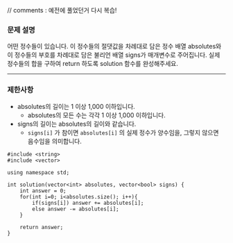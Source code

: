 // comments : 예전에 풀었던거 다시 복습!

### **문제 설명**

어떤 정수들이 있습니다. 이 정수들의 절댓값을 차례대로 담은 정수 배열 absolutes와 이 정수들의 부호를 차례대로 담은 불리언 배열 signs가 매개변수로 주어집니다. 실제 정수들의 합을 구하여 return 하도록 solution 함수를 완성해주세요.

---

### 제한사항

- absolutes의 길이는 1 이상 1,000 이하입니다.
    - absolutes의 모든 수는 각각 1 이상 1,000 이하입니다.
- signs의 길이는 absolutes의 길이와 같습니다.
    - `signs[i]` 가 참이면 `absolutes[i]` 의 실제 정수가 양수임을, 그렇지 않으면 음수임을 의미합니다.

```
#include <string>
#include <vector>

using namespace std;

int solution(vector<int> absolutes, vector<bool> signs) {
    int answer = 0;
    for(int i=0; i<absolutes.size(); i++){
        if(signs[i]) answer += absolutes[i];
        else answer -= absolutes[i];
    }
    
    return answer;
}
```
